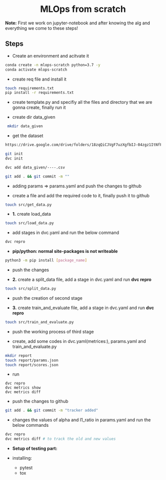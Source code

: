<h1 align=center> MLOps from scratch</h1>

**Note:** First we work on jupyter-notebook and after knowing the alg and everything we come to these steps!

## Steps

* Create an environment and acitvate it
```bash
conda create -n mlops-scratch python=3.7 -y
conda activate mlops-scratch
```

* create req file and install it
```bash
touch requirements.txt
pip install -r requirements.txt
```

* create template.py and specifiy all the files and directory that we are gonna create, finally run it 

* create dir data_given
```bash
 mkdir data_given
```
* get the dataset
```bash
https://drive.google.com/drive/folders/18zqQiCJVgF7uzXgfbIJ-04zgz1ItNfF5?usp=sharing
```


```bash
git init
dvc init
```

 
```bash
dvc add data_given/----.csv
```

```bash
git add . && git commit -m ""
```

* adding params => params.yaml and push the changes to github 

* create a file and add the required code to it, finally push it to github
```bash
touch src/get_data.py
```

* **1.** create load_data
```bash
touch src/load_data.py
```

* add stages in dvc.yaml and run the below command
```bash
dvc repro
```

* **pip/python: normal site-packages is not writeable**
```bash
python3 -m pip install [package_name]
```

* push the changes

* **2.** create a split_data file, add a stage in dvc.yaml and run **dvc repro**
```bash
touch src/split_data.py
```

* push the creation of second stage 

* **3.** create train_and_evaluate file, add a stage in dvc.yaml and run **dvc repro**
```bash
touch src/train_and_evaluate.py
```

* push the working process of third stage 

* create, add some codes in dvc.yaml(metrices:), params.yaml and train_and_evaluate.py
```bash
mkdir report
touch report/params.json
touch report/scores.json
```

* run
```bsah
dvc repro
dvc metrics show
dvc metrics diff
```

* push the changes to github
```bash
git add . && git commit -m "tracker added"
```

* changes the values of alpha and l1_ratio in params.yaml and run the below commands
```bash
dvc repro
dvc metrics diff # to track the old and new values
```

* **Setup of testing part:**

* installing:
    * pytest
    * tox